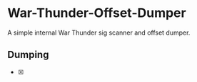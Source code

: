 # War-Thunder-Offset-Dumper
A simple internal War Thunder sig scanner and offset dumper.
## Dumping
- [x] 

